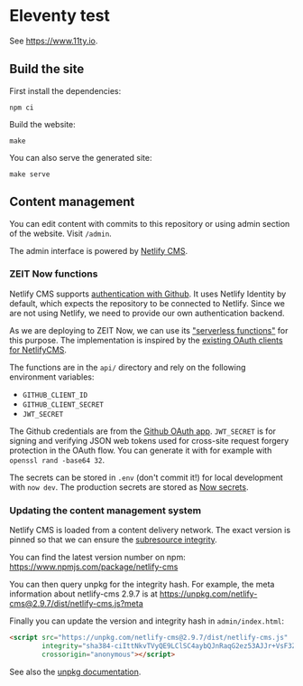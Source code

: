 # Eleventy test

See <https://www.11ty.io>.

## Build the site

First install the dependencies:

```
npm ci
```

Build the website:

```
make
```

You can also serve the generated site:

```
make serve
```

## Content management

You can edit content with commits to this repository or using admin section of the website. Visit `/admin`.

The admin interface is powered by [Netlify CMS](https://www.netlifycms.org).

### ZEIT Now functions

Netlify CMS supports [authentication with Github](https://www.netlifycms.org/docs/authentication-backends/#github-backend). It uses Netlify Identity by default, which expects the repository to be connected to Netlify. Since we are not using Netlify, we need to provide our own authentication backend.

As we are deploying to ZEIT Now, we can use its ["serverless functions"](https://zeit.co/docs/v2/serverless-functions/introduction/) for this purpose. The implementation is inspired by the [existing OAuth clients for NetlifyCMS](https://www.netlifycms.org/docs/authentication-backends/#external-oauth-clients).

The functions are in the `api/` directory and rely on the following environment variables:

- `GITHUB_CLIENT_ID`
- `GITHUB_CLIENT_SECRET`
- `JWT_SECRET`

The Github credentials are from the [Github OAuth app](https://developer.github.com/apps/building-oauth-apps/creating-an-oauth-app/). `JWT_SECRET` is for signing and verifying JSON web tokens used for cross-site request forgery protection in the OAuth flow. You can generate it with for example with `openssl rand -base64 32`.

The secrets can be stored in `.env` (don't commit it!) for local development with `now dev`. The production secrets are stored as [Now secrets](https://zeit.co/docs/v2/serverless-functions/env-and-secrets/).


### Updating the content management system

Netlify CMS is loaded from a content delivery network. The exact version is pinned so that we can ensure the [subresource integrity](https://developer.mozilla.org/en-US/docs/Web/Security/Subresource_Integrity).

You can find the latest version number on npm: <https://www.npmjs.com/package/netlify-cms>

You can then query unpkg for the integrity hash. For example, the meta information about netlify-cms 2.9.7 is at <https://unpkg.com/netlify-cms@2.9.7/dist/netlify-cms.js?meta>

Finally you can update the version and integrity hash in `admin/index.html`:

```html
<script src="https://unpkg.com/netlify-cms@2.9.7/dist/netlify-cms.js"
        integrity="sha384-ciIttNkvTVyQE9LClSC4aybQJnRaqG2ez53AJJr+VsF3ZnTDvD42pNqjYhAnBhiQ"
        crossorigin="anonymous"></script>
```

See also the [unpkg documentation](https://unpkg.com/).
